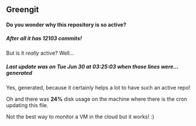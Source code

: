 ## Greengit

#### Do you wonder why this repository is so active?

##### After all it has 12103 commits!

But is it *really* active? Well...

##### Last update was on Tue Jun 30 at 03:25:03 when those lines were... generated

Yes, generated, because it certainly helps a lot to have such an active repo!

Oh and there was **24%** disk usage on the machine
where there is the cron updating this file.

Not the best way to monitor a VM in the cloud but it works! :)
